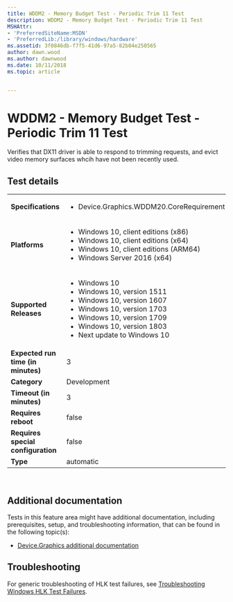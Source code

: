 ```yaml
---
title: WDDM2 - Memory Budget Test - Periodic Trim 11 Test
description: WDDM2 - Memory Budget Test - Periodic Trim 11 Test
MSHAttr:
- 'PreferredSiteName:MSDN'
- 'PreferredLib:/library/windows/hardware'
ms.assetid: 3f0846db-f7f5-41d6-97a5-82b04e250565
author: dawn.wood
ms.author: dawnwood
ms.date: 10/11/2018
ms.topic: article


---
```


# <span id="p_hlk_test.5c1bf14b-7926-4392-8f70-49027e3a184c"></span>WDDM2 - Memory Budget Test - Periodic Trim 11 Test


Verifies that DX11 driver is able to respond to trimming requests, and evict video memory surfaces whcih have not been recently used.

## Test details
|||
|---|---|
| **Specifications**  | <ul><li>Device.Graphics.WDDM20.CoreRequirement</li></ul> |  
| **Platforms**   | <ul><li>Windows 10, client editions (x86)</li><li>Windows 10, client editions (x64)</li><li>Windows 10, client editions (ARM64)</li><li>Windows Server 2016 (x64)</li></ul> |
| **Supported Releases** | <ul><li>Windows 10</li><li>Windows 10, version 1511</li><li>Windows 10, version 1607</li><li>Windows 10, version 1703</li><li>Windows 10, version 1709</li><li>Windows 10, version 1803</li><li>Next update to Windows 10</li></ul> |
|**Expected run time (in minutes)**| 3 |
|**Category**| Development |
|**Timeout (in minutes)**| 3 |
|**Requires reboot**| false |
|**Requires special configuration**| false |
|**Type**| automatic |

 

## <span id="Additional_documentation"></span><span id="additional_documentation"></span><span id="ADDITIONAL_DOCUMENTATION"></span>Additional documentation


Tests in this feature area might have additional documentation, including prerequisites, setup, and troubleshooting information, that can be found in the following topic(s):

-   [Device.Graphics additional documentation](device-graphics-additional-documentation.md)

## <span id="Troubleshooting"></span><span id="troubleshooting"></span><span id="TROUBLESHOOTING"></span>Troubleshooting


For generic troubleshooting of HLK test failures, see [Troubleshooting Windows HLK Test Failures](..\user\troubleshooting-windows-hlk-test-failures.md).

 

 






